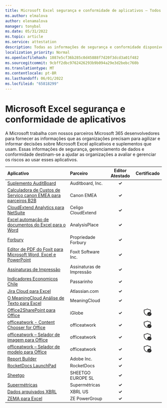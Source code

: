 ```yaml
---
title: Microsoft Excel segurança e conformidade de aplicativos – Todos os aplicativos
ms.author: elmalova
author: elenamalova
manager: tonybal
ms.date: 05/31/2022
ms.topic: article
ms.service: attestation
description: Todas as informações de segurança e conformidade disponíveis para todos os Microsoft Excel Aplicativos.
localization_priority: Normal
ms.openlocfilehash: 1087e5cf36b285c0d45888f7d20f3dcd3a01f482
ms.sourcegitcommit: 9cbff2dbc9762426293b9b094a29e3d2bebc760b
ms.translationtype: MT
ms.contentlocale: pt-BR
ms.lasthandoff: 06/01/2022
ms.locfileid: "65818299"
---
```

# <a name="microsoft-excel-apps-security-and-compliance"></a>Microsoft Excel segurança e conformidade de aplicativos

A Microsoft trabalha com nossos parceiros Microsoft 365 desenvolvedores para fornecer as informações que as organizações precisam para agilizar e informar decisões sobre Microsoft Excel aplicativos e suplementos que usam. Essas informações de segurança, gerenciamento de dados e conformidade destinam-se a ajudar as organizações a avaliar e gerenciar os riscos ao usar esses aplicativos.

| **Aplicativo** | **Parceiro** | **Editor Atestado** | **Certificado** |
|:--------|:------------|:----------------------:|:-------------:|
| [Suplemento AuditBoard](./auditboard-inc-add-in.md) | Auditboard, Inc. | **✓** |  |
| [Calculadora de Custos de Serviço canon EMEA para parceiros B2B](./canon-emea-service-cost-calculator-for-b2b-partners.md) | Canon EMEA | **✓** |  |
| [CloudExtend Analytics para NetSuite](./celigo-cloudextend-analytics-for-netsuite.md) | Celigo CloudExtend | **✓** |  |
| [Excel automação de documentos do Excel para o Word](./analysisplace-excel-to-word-document-automation.md) | AnalysisPlace | **✓** |  |
| [Forbury](./forbury-property.md) | Propriedade Forbury | **✓** |  |
| [Editor de PDF do Foxit para Microsoft Word, Excel e PowerPoint](./foxit-software-inc-pdf-editor-for-microsoft-word-excel-and-powerpoint.md) | Foxit Software Inc. | **✓** |  |
| [Assinaturas de Impressão](./impression-signatures.md) | Assinaturas de Impressão | **✓** |  |
| [Indicadores Economicos Chile](./birdie-indicadores-economicos-chile.md) | Passarinho | **✓** |  |
| [Jira Cloud para Excel](./atlassiancom-jira-cloud-for-excel.md) | Atlassian.com | **✓** |  |
| [O MeaningCloud Análise de Texto para Excel](./meaningcloud-text-analytics-for-excel.md) | MeaningCloud | **✓** |  |
| [Office2SharePoint para Office](./iglobe-office2sharepoint-for-office.md) | iGlobe | **✓** | <img alt="Certified application badge" src="../media/certified-badge.png" height="25" width="25" /> |
| [officeatwork - Content Chooser for Office](./officeatwork-officeatworkcontent-chooser-for-office.md) | officeatwork | **✓** | <img alt="Certified application badge" src="../media/certified-badge.png" height="25" width="25" /> |
| [officeatwork – Selador de imagem para Office](./officeatwork-officeatworkimage-chooser-for-office.md) | officeatwork | **✓** | <img alt="Certified application badge" src="../media/certified-badge.png" height="25" width="25" /> |
| [officeatwork – Selador de modelo para Office](./officeatwork-officeatworktemplate-chooser-for-office.md) | officeatwork | **✓** | <img alt="Certified application badge" src="../media/certified-badge.png" height="25" width="25" /> |
| [Report Builder](./adobe-inc-report-builder.md) | Adobe Inc. | **✓** |  |
| [RocketDocs LaunchPad](./rocketdocs-launchpad.md) | RocketDocs | **✓** |  |
| [Sheetgo](./sheetgo-europe-sl.md) | SHEETGO EUROPE SL | **✓** |  |
| [Supermétricas](./supermetrics.md) | Supermétricas | **✓** |  |
| [Dados arquivados XBRL](./xbrl-us-filed-data.md) | XBRL US | **✓** |  |
| [ZEMA para Excel](./ze-powergroup-zema-for-excel.md) | ZE PowerGroup | **✓** |  |
